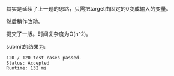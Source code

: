 其实是延续了上一题的思路，只需把target由固定的0变成输入的变量。

然后稍作改动。

提交了一版。时间复杂度为O(n^2)。

submit的结果为:
```
120 / 120 test cases passed.
Status: Accepted
Runtime: 132 ms
```

